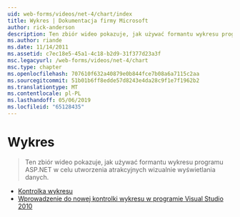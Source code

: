 ```yaml
---
uid: web-forms/videos/net-4/chart/index
title: Wykres | Dokumentacja firmy Microsoft
author: rick-anderson
description: Ten zbiór wideo pokazuje, jak używać formantu wykresu programu ASP.NET w celu utworzenia atrakcyjnych wizualnie wyświetlania danych.
ms.author: riande
ms.date: 11/14/2011
ms.assetid: c7ec18e5-45a1-4c18-b2d9-31f377d23a3f
msc.legacyurl: /web-forms/videos/net-4/chart
msc.type: chapter
ms.openlocfilehash: 707610f632a40879e0b844fce7b08a6a7115c2aa
ms.sourcegitcommit: 51b01b6ff8edde57d8243e4da28c9f1e7f1962b2
ms.translationtype: MT
ms.contentlocale: pl-PL
ms.lasthandoff: 05/06/2019
ms.locfileid: "65128435"
---
```

# <a name="chart"></a>Wykres

> Ten zbiór wideo pokazuje, jak używać formantu wykresu programu ASP.NET w celu utworzenia atrakcyjnych wizualnie wyświetlania danych.

- [Kontrolka wykresu](aspnet-4-quick-hit-chart-control.md)
- [Wprowadzenie do nowej kontrolki wykresu w programie Visual Studio 2010](aspnet-4-how-do-i-introducing-the-new-chart-control-in-visual-studio-2010.md)
